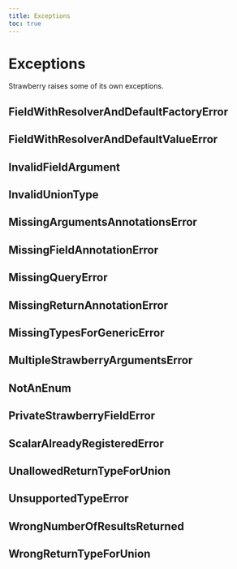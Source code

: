 ```yaml
---
title: Exceptions
toc: true
---
```


# Exceptions

Strawberry raises some of its own exceptions.

## FieldWithResolverAndDefaultFactoryError

## FieldWithResolverAndDefaultValueError

## InvalidFieldArgument

## InvalidUnionType

## MissingArgumentsAnnotationsError

## MissingFieldAnnotationError

## MissingQueryError

## MissingReturnAnnotationError

## MissingTypesForGenericError

## MultipleStrawberryArgumentsError

## NotAnEnum

## PrivateStrawberryFieldError

## ScalarAlreadyRegisteredError

## UnallowedReturnTypeForUnion

## UnsupportedTypeError

## WrongNumberOfResultsReturned

## WrongReturnTypeForUnion

